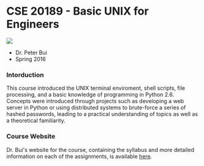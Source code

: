 # CSE 20189 - Basic UNIX for Engineers
![][1]

* Dr. Peter Bui
* Spring 2016

### Intorduction

This course introduced the UNIX terminal enviroment, shell scripts, file processing, and a basic knowledge of programming in Python 2.6. Concepts were introduced through projects such as developing a web server in Python or using distributed systems to brute-force a series of hashed passwords, leading to a practical understanding of topics as well as a theoretical familiarity.

### Course Website

Dr. Bui's website for the course, containing the syllabus and more detailed information on each of the assignments, is available [here](https://www3.nd.edu/~pbui/teaching/cse.20189.sp16/).

[1]: https://upload.wikimedia.org/wikipedia/commons/thumb/e/e5/Tux_chico.svg/350px-Tux_chico.svg.png
